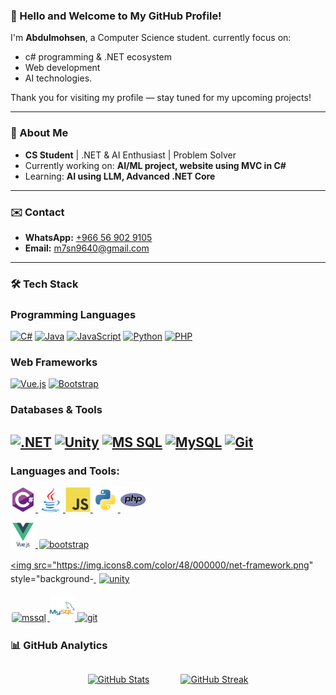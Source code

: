
### 👋 Hello and Welcome to My GitHub Profile! 

I'm **Abdulmohsen**, a Computer Science student.
currently focus on:
- c# programming & .NET ecosystem
- Web development
- AI technologies.

Thank you for visiting my profile — stay tuned for my upcoming projects!

---

### 📄 About Me

-  **CS Student** | .NET & AI Enthusiast | Problem Solver
-  Currently working on: **AI/ML project, website using MVC in C#**
-  Learning: **AI using LLM, Advanced .NET Core**

---

### ✉️ Contact

- **WhatsApp:** [+966 56 902 9105](https://wa.me/966569029105)  
- **Email:**    [m7sn9640@gmail.com](mailto:m7sn9640@gmail.com)  

---

### 🛠️ Tech Stack

### Programming Languages 
[![C#](https://img.shields.io/badge/C%23-239120?style=for-the-badge&logo=c-sharp&logoColor=white)](https://dotnet.microsoft.com/en-us/languages/csharp)
[![Java](https://img.shields.io/badge/Java-007396?style=for-the-badge&logo=java&logoColor=white)](https://www.java.com)
[![JavaScript](https://img.shields.io/badge/JavaScript-F7DF1E?style=for-the-badge&logo=javascript&logoColor=black)](https://developer.mozilla.org/en-US/docs/Web/JavaScript)
[![Python](https://img.shields.io/badge/Python-3776AB?style=for-the-badge&logo=python&logoColor=white)](https://www.python.org)
[![PHP](https://img.shields.io/badge/PHP-777BB4?style=for-the-badge&logo=php&logoColor=white)](https://www.php.net)

### Web Frameworks
[![Vue.js](https://img.shields.io/badge/Vue.js-4FC08D?style=for-the-badge&logo=vue.js&logoColor=white)](https://vuejs.org)
[![Bootstrap](https://img.shields.io/badge/Bootstrap-7952B3?style=for-the-badge&logo=bootstrap&logoColor=white)](https://getbootstrap.com)

### Databases & Tools
[![.NET](https://img.shields.io/badge/.NET-512BD4?style=for-the-badge&logo=dotnet&logoColor=white)](https://dotnet.microsoft.com)
[![Unity](https://img.shields.io/badge/Unity-100000?style=for-the-badge&logo=unity&logoColor=white)](https://unity.com)
[![MS SQL](https://img.shields.io/badge/MS_SQL-CC2927?style=for-the-badge&logo=microsoft-sql-server&logoColor=white)](https://www.microsoft.com/en-us/sql-server)
[![MySQL](https://img.shields.io/badge/MySQL-4479A1?style=for-the-badge&logo=mysql&logoColor=white)](https://www.mysql.com)
[![Git](https://img.shields.io/badge/Git-F05032?style=for-the-badge&logo=git&logoColor=white)](https://git-scm.com)
---

<h3 align="left">Languages and Tools:</h3>
<p align="left"> 
  <!-- Programming Languages -->
  <a href="https://dotnet.microsoft.com/en-us/languages/csharp" target="_blank" rel="noreferrer"> <img src="https://raw.githubusercontent.com/devicons/devicon/master/icons/csharp/csharp-original.svg" alt="csharp" width="40" height="40"/> </a>
  <a href="https://www.java.com" target="_blank" rel="noreferrer"> <img src="https://raw.githubusercontent.com/devicons/devicon/master/icons/java/java-original.svg" alt="java" width="40" height="40"/> </a>
  <a href="https://developer.mozilla.org/en-US/docs/Web/JavaScript" target="_blank" rel="noreferrer"> <img src="https://raw.githubusercontent.com/devicons/devicon/master/icons/javascript/javascript-original.svg" alt="javascript" width="40" height="40"/> </a>
  <a href="https://www.python.org" target="_blank" rel="noreferrer"> <img src="https://raw.githubusercontent.com/devicons/devicon/master/icons/python/python-original.svg" alt="python" width="40" height="40"/> </a>
  <a href="https://www.php.net" target="_blank" rel="noreferrer"> <img src="https://raw.githubusercontent.com/devicons/devicon/master/icons/php/php-original.svg" alt="php" width="40" height="40"/> </a>
  
  <!-- Web Frameworks -->
  <a href="https://vuejs.org" target="_blank" rel="noreferrer"> <img src="https://raw.githubusercontent.com/devicons/devicon/master/icons/vuejs/vuejs-original-wordmark.svg" alt="vuejs" width="40" height="40"/> </a>
  <a href="https://getbootstrap.com" target="_blank" rel="noreferrer"> <img src="https://img.icons8.com/color/48/000000/bootstrap.png" style="background-color:white; border-radius:5px; padding:2px;" alt="bootstrap" width="40" height="40"/> </a>
  
  <!-- Databases & Tools -->
  <a href="https://dotnet.microsoft.com" target="_blank" rel="noreferrer"> <img src="https://img.icons8.com/color/48/000000/net-framework.png" style="background-<a href="https://unity.com" target="_blank" rel="noreferrer"> <img src="https://cdn.jsdelivr.net/gh/devicons/devicon/icons/unity/unity-original.svg" style="background-color:white; padding:5px; border-radius:5px;" alt="unity" width="40" height="40"/> </a>

  <a href="https://www.microsoft.com/en-us/sql-server" target="_blank" rel="noreferrer"> <img src="https://img.icons8.com/color/48/000000/microsoft-sql-server.png" style="background-color:white; border-radius:5px; padding:2px;" alt="mssql" width="40" height="40"/> </a>
  <a href="https://www.mysql.com" target="_blank" rel="noreferrer"> <img src="https://raw.githubusercontent.com/devicons/devicon/master/icons/mysql/mysql-original-wordmark.svg" alt="mysql" width="40" height="40"/> </a>
  <a href="https://git-scm.com" target="_blank" rel="noreferrer"> <img src="https://www.vectorlogo.zone/logos/git-scm/git-scm-icon.svg" alt="git" width="40" height="40"/> </a>
</p>


### 📊 GitHub Analytics

<div align="center" style="display: flex; flex-wrap: wrap; gap: 50px; justify-content: center;">

[![GitHub Stats](https://github-readme-stats.vercel.app/api?username=M7snv2017&show_icons=true&theme=dark)](https://github.com/M7snv2017) 

[![GitHub Streak](https://streak-stats.demolab.com/?user=M7snv2017&theme=dark)](https://github.com/M7snv2017)


</div>



